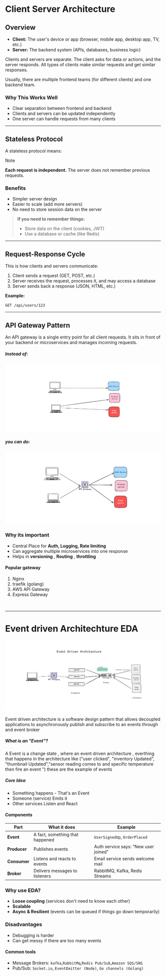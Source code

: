 # Client Server Architecture

## Overview

- **Client:** The user's device or app (browser, mobile app, desktop app, TV, etc.)
- **Server:** The backend system (APIs, databases, business logic)

Clients and servers are separate. The client asks for data or actions, and the server responds. All types of clients make similar requests and get similar responses.

Usually, there are multiple frontend teams (for different clients) and one backend team.

### Why This Works Well

- Clear separation between frontend and backend
- Clients and servers can be updated independently
- One server can handle requests from many clients

---

## Stateless Protocol

A stateless protocol means:

> [!NOTE]
> **Each request is independent.**
> The server does not remember previous requests.

### Benefits

- Simpler server design
- Easier to scale (add more servers)
- No need to store session data on the server

> **If you need to remember things:**
> - Store data on the client (cookies, JWT)
> - Use a database or cache (like Redis)

---

## Request-Response Cycle

This is how clients and servers communicate:

1. Client sends a request (GET, POST, etc.)
2. Server receives the request, processes it, and may access a database
3. Server sends back a response (JSON, HTML, etc.)

**Example:**
```http
GET /api/users/123
```

---

## API Gateway Pattern

An API gateway is a single entry point for all client requests. It sits in front of your backend or microservices and manages incoming requests.

##### Instead of:
![without api gateway](./images/without.png)

##### you can do:
![with api gateway](./images/with.png)

### Why its important
- Central Place for **Auth, Logging, Rate limiting**
- Can aggregate multiple microservices into one response
- Helps in **versioning** , **Routing** , **throttling**


#### Popular gateway
1. Nginx 
2. traefik (golang)
3. AWS API Gateway
4. Express Gateway
<br/>

----------------

# Event driven Architechture EDA
![Event Driven Architechture](./images/EDA.png)

Event driven architecture is a software design pattern that allows decoupled applications to asynchronously publish and subscribe to an events through and event broker 

##### What is an "Event"?
A Event is a change state , where an event driven architecture , everthing that happens in the architecture like ("user clicked", "inventory Updated", "thumbnail Updated","sensor reading comes to and specific temperature then fire an event ")
these are the example of events


##### Core Idea
- Something happens - That's an Event
- Someone (service) Emits it
- Other services Listen and React

#### Components
| Part         | What it does                    | Example                              |
| ------------ | ------------------------------- | ------------------------------------ |
| **Event**    | A fact, something that happened | `UserSignedUp`, `OrderPlaced`        |
| **Producer** | Publishes events                | Auth service says: “New user joined” |
| **Consumer** | Listens and reacts to events    | Email service sends welcome mail     |
| **Broker**   | Delivers messages to listeners  | RabbitMQ, Kafka, Redis Streams       |


### Why use EDA?
- **Loose coupling** (services don't need to know each other)
- **Scalable** 
- **Async & Resilient** (events can be queued if things go down temporarily)


### Disadvantages
- Debugging is harder 
- Can get messy if there are too many events 

#### Common tools
- Message Brokers: `kafka`,`RabbitMq`,`Redis Pub/Sub`,`Amazon SQS/SNS`
- Pub/Sub: `Socket.io`, `EventEmitter (Node)`, `Go channels (Golang)`